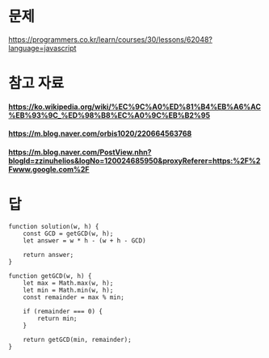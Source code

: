 # 문제
https://programmers.co.kr/learn/courses/30/lessons/62048?language=javascript

# 참고 자료
#### https://ko.wikipedia.org/wiki/%EC%9C%A0%ED%81%B4%EB%A6%AC%EB%93%9C_%ED%98%B8%EC%A0%9C%EB%B2%95
#### https://m.blog.naver.com/orbis1020/220664563768
#### https://m.blog.naver.com/PostView.nhn?blogId=zzinuhelios&logNo=120024685950&proxyReferer=https:%2F%2Fwww.google.com%2F

# 답
    function solution(w, h) {
        const GCD = getGCD(w, h);
        let answer = w * h - (w + h - GCD)

        return answer;
    }

    function getGCD(w, h) {
        let max = Math.max(w, h);
        let min = Math.min(w, h);
        const remainder = max % min;

        if (remainder === 0) {
            return min;
        }

        return getGCD(min, remainder);
    }

